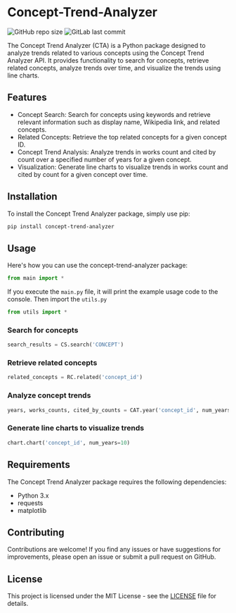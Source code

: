# Concept-Trend-Analyzer

![GitHub repo size](https://img.shields.io/github/repo-size/captainKHSH/Concept-Trend-Analyzer)
![GitLab last commit](https://img.shields.io/gitlab/last-commit/captainKHSH/Concept-Trend-Analyzer)

The Concept Trend Analyzer (CTA) is a Python package designed to analyze trends related to various concepts using the Concept Trend Analyzer API. It provides functionality to search for concepts, retrieve related concepts, analyze trends over time, and visualize the trends using line charts.

## Features

- Concept Search: Search for concepts using keywords and retrieve relevant information such as display name, Wikipedia link, and related concepts.
- Related Concepts: Retrieve the top related concepts for a given concept ID.
- Concept Trend Analysis: Analyze trends in works count and cited by count over a specified number of years for a given concept.
- Visualization: Generate line charts to visualize trends in works count and cited by count for a given concept over time.

## Installation

To install the Concept Trend Analyzer package, simply use pip:
```bash
pip install concept-trend-analyzer
```

## Usage

Here's how you can use the concept-trend-analyzer package:
```python
from main import *
```

If you execute the `main.py` file, it will print the example usage code to the console. Then import the `utils.py`

```python
from utils import *
```

### Search for concepts
```python
search_results = CS.search('CONCEPT')
```
### Retrieve related concepts
```python
related_concepts = RC.related('concept_id')
```
### Analyze concept trends
```python
years, works_counts, cited_by_counts = CAT.year('concept_id', num_years=10)
```
### Generate line charts to visualize trends
```python
chart.chart('concept_id', num_years=10)
```

## Requirements

The Concept Trend Analyzer package requires the following dependencies:

- Python 3.x
- requests
- matplotlib

## Contributing
Contributions are welcome! If you find any issues or have suggestions for improvements, please open an issue or submit a pull request on GitHub.

## License
This project is licensed under the MIT License - see the [LICENSE](https://github.com/captainKHSH/Concept-Trend-Analyzer/blob/main/LICENSE) file for details.

